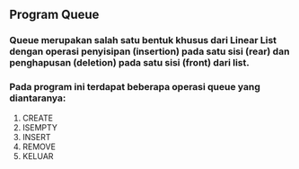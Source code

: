## Program Queue
### Queue merupakan salah satu bentuk khusus dari Linear List dengan operasi penyisipan (insertion) pada satu sisi (rear) dan penghapusan (deletion) pada satu sisi (front) dari list.

### Pada program ini terdapat beberapa operasi queue yang diantaranya:
1. CREATE
2. ISEMPTY
3. INSERT
4. REMOVE
5. KELUAR

